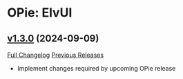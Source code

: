 # OPie: ElvUI

## [v1.3.0](https://github.com/AcidWeb/OPie_ElvUI/tree/v1.3.0) (2024-09-09)
[Full Changelog](https://github.com/AcidWeb/OPie_ElvUI/compare/v1.2.6...v1.3.0) [Previous Releases](https://github.com/AcidWeb/OPie_ElvUI/releases)

- Implement changes required by upcoming OPie release  
